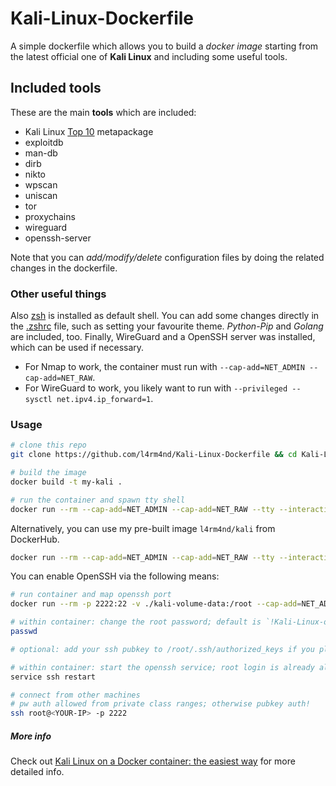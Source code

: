 # Kali-Linux-Dockerfile

A simple dockerfile which allows you to build a _docker image_ starting from the latest official one of **Kali Linux** and including some useful tools.

## Included tools

These are the main **tools** which are included:

- Kali Linux [Top 10](https://tools.kali.org/kali-metapackages) metapackage
- exploitdb
- man-db
- dirb
- nikto
- wpscan
- uniscan
- tor
- proxychains
- wireguard
- openssh-server

Note that you can _add/modify/delete_ configuration files by doing the related changes in the dockerfile.

### Other useful things

Also [zsh](https://github.com/robbyrussell/oh-my-zsh/wiki/Installing-ZSH) is installed as default shell. You can add some changes directly in the [.zshrc](https://github.com/zMrSec/Kali-Linux-Dockerfile/blob/master/config/.zshrc) file, such as setting your favourite theme.
_Python-Pip_ and _Golang_ are included, too. Finally, WireGuard and a OpenSSH server was installed, which can be used if necessary. 

- For Nmap to work, the container must run with `--cap-add=NET_ADMIN --cap-add=NET_RAW`.
- For WireGuard to work, you likely want to run with `--privileged --sysctl net.ipv4.ip_forward=1`.

### Usage

```sh
# clone this repo
git clone https://github.com/l4rm4nd/Kali-Linux-Dockerfile && cd Kali-Linux-Dockerfile

# build the image
docker build -t my-kali .

# run the container and spawn tty shell
docker run --rm --cap-add=NET_ADMIN --cap-add=NET_RAW --tty --interactive my-kali
```

Alternatively, you can use my pre-built image `l4rm4nd/kali` from DockerHub.

```sh
docker run --rm --cap-add=NET_ADMIN --cap-add=NET_RAW --tty --interactive l4rm4nd/kali:latest
```

You can enable OpenSSH via the following means:
```sh
# run container and map openssh port
docker run --rm -p 2222:22 -v ./kali-volume-data:/root --cap-add=NET_ADMIN --cap-add=NET_RAW --tty --interactive l4rm4nd/kali:latest

# within container: change the root password; default is `!Kali-Linux-on-Docker!`
passwd

# optional: add your ssh pubkey to /root/.ssh/authorized_keys if you plan on accessing ssh from public class IP ranges and not local lan

# within container: start the openssh service; root login is already allowed in /etc/ssh/sshd_config
service ssh restart

# connect from other machines
# pw auth allowed from private class ranges; otherwise pubkey auth!
ssh root@<YOUR-IP> -p 2222
```

##### More info

Check out [Kali Linux on a Docker container: the easiest way](https://tsumarios.github.io/blog/2022/09/17/kali-linux-docker-container/) for more detailed info.
